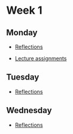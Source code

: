 # Week 1

## Monday
- [Reflections](/Jorrit/reflections/week2/monday.md)

- [Lecture assignments](/Jorrit/assignments/week2/lecture6.md)

## Tuesday
- [Reflections](/Jorrit/reflections/week2/tuesday.md)

## Wednesday
- [Reflections](/Jorrit/reflections/week2/wednesday.md)
